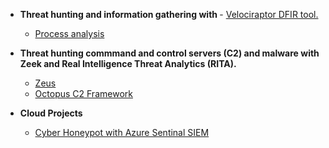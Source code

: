 - <b>Threat hunting and information gathering with </b>- [Velociraptor DFIR tool.](https://github.com/Hacosta21/Velociraptor-tool)
  
  - [Process analysis](https://github.com/Hacosta21/Process-analysis)


- <b>Threat hunting commmand and control servers (C2) and malware with Zeek and Real Intelligence Threat Analytics (RITA).</b>


  - [Zeus](https://github.com/Hacosta21/Zeus-Trojan)
  - [Octopus C2 Framework](https://github.com/Hacosta21/Octopus-C2-framework)
    
 - <b>Cloud Projects</b>
   - [Cyber Honeypot with Azure Sentinal SIEM](https://github.com/Hacosta21/Cyber-Honeypot)
  





